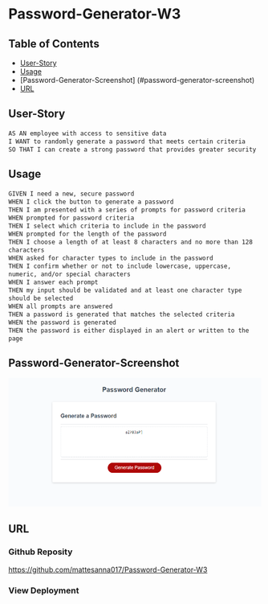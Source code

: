# Password-Generator-W3

## Table of Contents
- [User-Story](#user-story)
- [Usage](#usage)
- [Password-Generator-Screenshot] (#password-generator-screenshot)
- [URL](#URL)



## User-Story

```
AS AN employee with access to sensitive data
I WANT to randomly generate a password that meets certain criteria
SO THAT I can create a strong password that provides greater security
```

## Usage

```
GIVEN I need a new, secure password
WHEN I click the button to generate a password
THEN I am presented with a series of prompts for password criteria
WHEN prompted for password criteria
THEN I select which criteria to include in the password
WHEN prompted for the length of the password
THEN I choose a length of at least 8 characters and no more than 128 characters
WHEN asked for character types to include in the password
THEN I confirm whether or not to include lowercase, uppercase, numeric, and/or special characters
WHEN I answer each prompt
THEN my input should be validated and at least one character type should be selected
WHEN all prompts are answered
THEN a password is generated that matches the selected criteria
WHEN the password is generated
THEN the password is either displayed in an alert or written to the page
```

## Password-Generator-Screenshot

![alt text](./Assets/03-javascript-homework-demo.png "screenshot of Password Generator")

## URL
### Github Reposity
https://github.com/mattesanna017/Password-Generator-W3
### View Deployment

